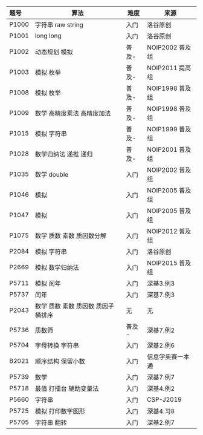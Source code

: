 | 题号  | 算法                         | 难度  | 来源            |
| :---- | ---------------------------- | ----- | --------------- |
| P1000 | 字符串 raw string            | 入门  | 洛谷原创        |
| P1001 | long long                    | 入门  | 洛谷原创        |
| P1002 | 动态规划 模拟                | 普及- | NOIP2002 普及组 |
| P1003 | 模拟 枚举                    | 普及- | NOIP2011 提高组 |
| P1008 | 模拟 枚举                    | 普及- | NOIP1998 普及组 |
| P1009 | 数学 高精度乘法 高精度加法   | 普及- | NOIP1998 普及组 |
| P1015 | 模拟 字符串                  | 普及- | NOIP1999 普及组 |
| P1028 | 数学归纳法 递推 递归         | 普及- | NOIP2001 普及组 |
| P1035 | 数学 double                  | 入门  | NOIP2002 普及组 |
| P1046 | 模拟                         | 入门  | NOIP2005 普及组 |
| P1047 | 模拟                         | 入门  | NOIP2005 普及组 |
| P1075 | 数学 质数 素数 质因数分解    | 入门  | NOIP2012 普及组 |
| P2084 | 模拟 字符串                  | 入门  | 洛谷原创        |
| P2669 | 模拟 数学归纳法              | 入门  | NOIP2015 普及组 |
| P5711 | 模拟 闰年                    | 入门  | 深基3.例3       |
| P5737 | 闰年                         | 入门  | 深基7.例3       |
| P2043 | 数学 质数 素数 质因数 质因子 桶排序 | 无  | 无              |
| P5736 | 质数筛 | 普及− | 深基7.例2 |
| P5704 | 字母转换 字符串 | 入门 | 深基2.例6 |
| B2021 | 顺序结构 保留小数 | 入门 | 信息学奥赛一本通 |
| P5739 | 数学 | 入门 | 深基7.例7 |
| P5718 | 最值 打擂台 辅助变量法 | 入门 | 深基4.例2 |
| P5660 | 字符串 | 入门 | CSP-J2019 |
| P5725 | 模拟 打印数字图形 | 入门 | 深基4.习8 |
| P5705 | 字符串 翻转 | 入门 | 深基2.例7 |

